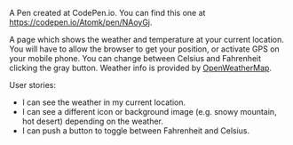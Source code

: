 A Pen created at CodePen.io. You can find this one at https://codepen.io/Atomk/pen/NAoyGj.

A page which shows the weather and temperature at your current location. You will have to allow the browser to get your position, or activate GPS on your mobile phone. You can change between Celsius and Fahrenheit clicking the gray button.
Weather info is provided by [OpenWeatherMap](https://openweathermap.org/).

User stories:
- I can see the weather in my current location.
- I can see a different icon or background image (e.g. snowy mountain, hot desert) depending on the weather.
- I can push a button to toggle between Fahrenheit and Celsius.
